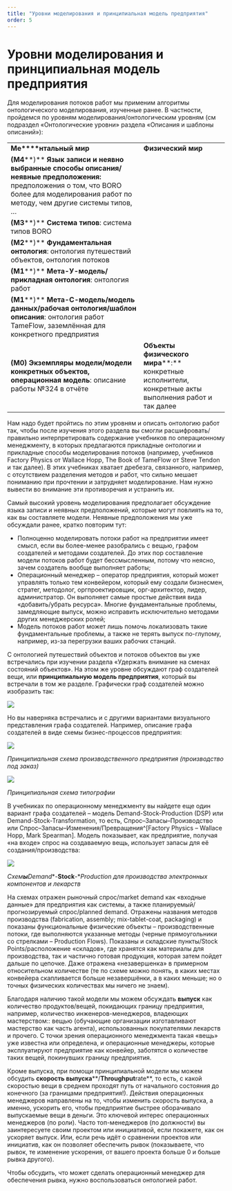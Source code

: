 ```yaml
---
title: "Уровни моделирования и принципиальная модель предприятия"
order: 5
---
```


# Уровни моделирования и принципиальная модель предприятия

Для моделирования потоков работ мы применим алгоритмы онтологического моделирования, изученные ранее. В частности, пройдемся по уровням моделирования/онтологическим уровням (см подраздел «Онтологические уровни» раздела «Описания и шаблоны описаний»):

|  |  |
| --- | --- |
| **Ме****нтальный мир** | **Физический мир** |
| **(****M****4****)** **Язык записи и неявно выбранные способы описания/неявные предположения:** предположения о том, что BORO более для моделирования работ по методу, чем другие системы типов, … |  |
| **(****M****3****)** **Система типов**: система типов BORO |  |
| **(****M****2****)** **Фундаментальная онтология**: онтология путешествий объектов, онтология потоков |  |
| **(****M****1****)** **Мета-У-модель/прикладная онтология**: онтология работ |  |
| **(****M****1****)** **Мета-С-модель/модель данных/рабочая онтология/шаблон описания**: онтология работ TameFlow, заземлённая для конкретного предприятия |  |
| **(****M****0)** **Э****кземпляры модели****/****модели конкретных объектов****, операционная модель**: описание работы №324 в отчёте | **Объекты физического мира****:** конкретные исполнители, конкретные акты выполнения работ и так далее |

Нам надо будет пройтись по этим уровням и описать онтологию работ так, чтобы после изучения этого раздела вы смогли расшифровать/правильно интерпретировать содержание учебников по операционному менеджменту, в которых предлагаются прикладные онтологии и прикладные способы моделирования потоков (например, учебников Factory Physics от Wallace Hopp, The Book of TameFlow от Steve Tendon и так далее). В этих учебниках хватает дребезга, связанного, например, с отсутствием разделения методов и работ, что сильно мешает пониманию при прочтении и затрудняет моделирование. Нам нужно вывести во внимание эти противоречия и устранить их.

Самый высокий уровень моделирования предполагает обсуждение языка записи и неявных предположений, которые могут повлиять на то, как вы составляете модели. Неявные предположения мы уже обсуждали ранее, кратко повторим тут:

* Полноценно моделировать потоки работ на предприятии имеет смысл, если вы более-менее разобрались с вещью, графом создателей и методами создателей. До этих пор составление модели потоков работ будет бессмысленным, потому что неясно, зачем создатель вообще выполняет работы;
* Операционный менеджер – оператор предприятия, который может управлять только тем конвейером, который ему создали бизнесмен, стратег, методолог, оргпроектировщик, орг-архитектор, лидер, администратор. Он выполняет самые простые действия вида «добавить/убрать ресурса». Многие фундаментальные проблемы, замедляющие выпуск, можно исправить исключительно методами других менеджерских ролей;
* Модель потоков работ может лишь помочь локализовать такие фундаментальные проблемы, а также не терять выпуск по-глупому, например, из-за перегрузки ваших рабочих станций.

С онтологией путешествий объектов и потоков объектов вы уже встречались при изучении раздела «Удержать внимание на сменах состояний объектов». На этом же уровне обсуждают граф создателей вещи, или **принципиальную модель предприятия**, который вы встречали в том же разделе. Графически граф создателей можно изобразить так:

![](/text/ontologics-sobr/2025-06-19T2004/11650/58.png)

Но вы наверняка встречались и с другими вариантами визуального представления графа создателей. Например, описание графа создателей в виде схемы бизнес-процессов предприятия:

![](/text/ontologics-sobr/2025-06-19T2004/11650/59.png)

*Принципиальная схема производственного предприятия (производство под заказ)*

![](/text/ontologics-sobr/2025-06-19T2004/11650/60.png)

*Принципиальная схема типографии*

В учебниках по операционному менеджменту вы найдете еще один вариант графа создателей – модель Demand-Stock-Production (DSP) или Demand-Stock-Transformation, то есть, Спрос–Запасы–Производство или Спрос–Запасы–Изменения/Превращения^[Factory Physics – Wallace Hopp, Mark Spearman]. Модель показывает, как предприятие, получая «на входе» спрос на создаваемую вещь, использует запасы для её создания/производства:

![](/text/ontologics-sobr/2025-06-19T2004/11650/61.png)

*Схем**ы**Demand**-**Stock**-**Production* *для производства электронных компонентов и лекарств*

На схемах отражен рыночный спрос/market demand как «входные данные» для предприятия как системы, а также планируемый/прогнозируемый спрос/planned demand. Отражены названия методов производства (fabrication, assembly; mix-tablet-coat, packaging) и показаны функциональные физические объекты – производственные потоки, где выполняются указанные методы (черные прямоугольники со стрелками – Production Flows). Показаны и складские пункты/Stock Points/расположение «складов», где хранятся как материалы для производства, так и частично готовая продукция, которая затем пойдет дальше по цепочке. Даже отражена «незавершенка» в примерном относительном количестве (те по схеме можно понять, в каких местах конвейера скапливается больше незавершёнки, а в каких меньше; но о точных физических количествах мы ничего не знаем).

Благодаря наличию такой модели мы можем обсуждать **выпуск** как количество продуктов/вещей, покидающих границу предприятия, например, количество инженеров-менеджеров, владеющих мастерством:: вещью (обучающие организации изготавливают мастерство как часть агента), использованных покупателями лекарств и прочего. С точки зрения операционного менеджмента такая «вещь» уже известна или определена, и операционные менеджеры, которые эксплуатируют предприятие как конвейер, заботятся о количестве таких вещей, покинувших границу предприятия.

Кроме выпуска, при помощи принципиальной модели мы можем обсудить **скорость выпуска****/****Throughput****rate**, то есть, с какой скоростью вещи в среднем проходят путь от начального состояния до конечного (за границами предприятия!). Действия операционных менеджеров направлены на то, чтобы изменить скорость выпуска, а именно, ускорить его, чтобы предприятие быстрее оборачивало выпускаемые вещи в деньги. Это ключевой интерес операционных менеджеров (по роли). Часто топ-менеджеров (по должности) вы заинтересуете своим проектом или инициативой, если покажете, как он ускоряет выпуск. Или, если речь идёт о сравнении проектов или инициатив, как он позволяет обеспечить рывок (показываете, что рывок, те изменение ускорения, от вашего проекта больше 0 и больше рывка другого).

Чтобы обсудить, что может сделать операционный менеджер для обеспечения рывка, нужно воспользоваться онтологией работ.